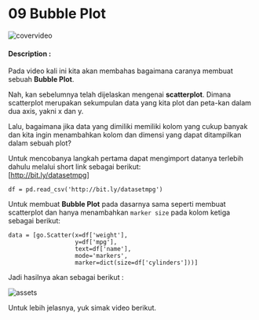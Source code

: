 # 09 Bubble Plot

![covervideo](http://bit.ly/makeaicovervideo)

#### **Description :**

Pada video kali ini kita akan membahas bagaimana caranya membuat sebuah **Bubble Plot**.

Nah, kan sebelumnya telah dijelaskan mengenai **scatterplot**. Dimana scatterplot merupakan sekumpulan data yang kita plot dan peta-kan dalam dua axis, yakni x dan y. 

Lalu, bagaimana jika data yang dimiliki memiliki kolom yang cukup banyak dan kita ingin menambahkan kolom dan dimensi yang dapat ditampilkan dalam sebuah plot? <br>

Untuk mencobanya langkah pertama dapat mengimport datanya terlebih dahulu melalui short link sebagai berikut: <br>
[http://bit.ly/datasetmpg] 

```
df = pd.read_csv('http://bit.ly/datasetmpg')
```

Untuk membuat **Bubble Plot** pada dasarnya sama seperti membuat scatterplot dan hanya menambahkan `marker size` pada kolom ketiga sebagai berikut:
 ```
 data = [go.Scatter(x=df['weight'],
                    y=df['mpg'],
                    text=df['name'],
                    mode='markers',
                    marker=dict(size=df['cylinders']))]
 ```

Jadi hasilnya akan sebagai berikut :

![assets](https://github.com/BenedictusAryo/documents_assets/raw/master/New%20CourseMap/Beginner%20Course/3_Interactive%20Visualization%20and%20Dashboard%20using%20Plotly/assets/11_Bubble_plot.gif)

 Untuk lebih jelasnya, yuk simak video berikut.
